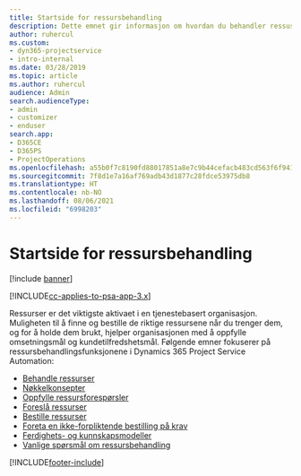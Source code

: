 ```yaml
---
title: Startside for ressursbehandling
description: Dette emnet gir informasjon om hvordan du behandler ressuser.
author: ruhercul
ms.custom:
- dyn365-projectservice
- intro-internal
ms.date: 03/28/2019
ms.topic: article
ms.author: ruhercul
audience: Admin
search.audienceType:
- admin
- customizer
- enduser
search.app:
- D365CE
- D365PS
- ProjectOperations
ms.openlocfilehash: a55b0f7c8190fd88017851a8e7c9b44cefacb483cd563f6f94110a7421de5d1d
ms.sourcegitcommit: 7f8d1e7a16af769adb43d1877c28fdce53975db8
ms.translationtype: HT
ms.contentlocale: nb-NO
ms.lasthandoff: 08/06/2021
ms.locfileid: "6998203"
---
```

# <a name="resource-management-home-page"></a>Startside for ressursbehandling

[!include [banner](../includes/psa-now-project-operations.md)]

[!INCLUDE[cc-applies-to-psa-app-3.x](../includes/cc-applies-to-psa-app-3x.md)]

Ressurser er det viktigste aktivaet i en tjenestebasert organisasjon. Muligheten til å finne og bestille de riktige ressursene når du trenger dem, og for å holde dem brukt, hjelper organisasjonen med å oppfylle omsetningsmål og kundetilfredshetsmål. Følgende emner fokuserer på ressursbehandlingsfunksjonene i Dynamics 365 Project Service Automation:

- [Behandle ressurser](manage-resources.md)
- [Nøkkelkonsepter](reports-key-concepts.md)
- [Oppfylle ressursforespørsler](resource-management-fulfill-requests.md)
- [Foreslå ressurser](resource-management-propose-resources.md)
- [Bestille ressurser](resource-management-book-resources-scheduleboard.md)
- [Foreta en ikke-forpliktende bestilling på krav](resource-management-softbook-requirements.md)
- [Ferdighets- og kunnskapsmodeller](resource-management-skills-proficiency.md)
- [Vanlige spørsmål om ressursbehandling](resource-management-faq.md)


[!INCLUDE[footer-include](../includes/footer-banner.md)]